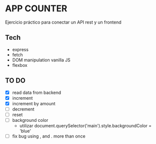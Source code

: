 # APP COUNTER

Ejercicio práctico para conectar un API rest y un frontend

## Tech

- express
- fetch
- DOM manipulation vanilla JS
- flexbox

## TO DO
- [x] read data from backend
- [x] increment
- [x] increment by amount
- [ ] decrement
- [ ] reset
- [ ] background color
    -  utilizar document.querySelector('main').style.backgroundColor = 'blue'
- [ ] fix bug using , and .  more than once